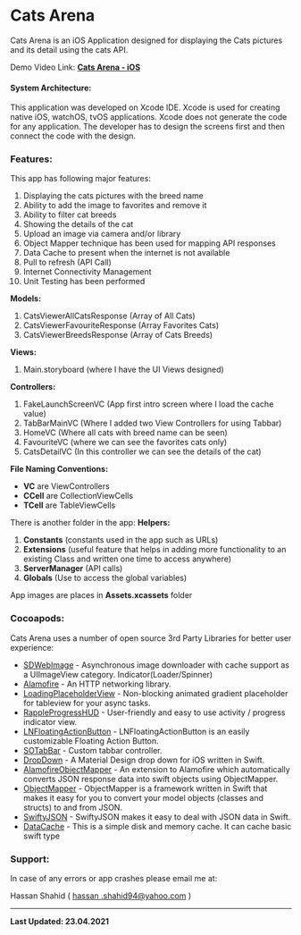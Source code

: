 # Cats Arena
Cats Arena is an iOS Application designed for displaying the Cats pictures and its detail using the cats API.

Demo Video Link: **[Cats Arena - iOS ](https://www.youtube.com/watch?v=BrDw82aidjQ&ab_channel=HassanShahid)**
#### System Architecture:
This application was developed on Xcode IDE. Xcode is used for creating native iOS, watchOS, tvOS applications. Xcode does not generate the code for any application. The developer has to design the screens first and then connect the code with the design.

### Features:
This app has following major features:
1. Displaying the cats pictures with the breed name
2. Ability to add the image to favorites and remove it
3. Ability to filter cat breeds
4. Showing the details of the cat
5. Upload an image via camera and/or library
6. Object Mapper technique has been used for mapping API responses
7. Data Cache to present when the internet is not available
8. Pull to refresh (API Call)
9. Internet Connectivity Management
10. Unit Testing has been performed

**Models:**
1. CatsViewerAllCatsResponse (Array of All Cats)
2. CatsViewerFavouriteResponse (Array Favorites Cats)
3. CatsViewerBreedsResponse (Array of Cats Breeds)

**Views:**
1. Main.storyboard (where I have the UI Views designed)

**Controllers:**
1. FakeLaunchScreenVC (App first intro screen where I load the cache value)
2. TabBarMainVC (Where I added two View Controllers for using Tabbar)
3. HomeVC (Where all cats with breed name can be seen)
4. FavouriteVC (where we can see the favorites cats only)
5. CatsDetailVC (In this controller we can see the details of the cat)

**File Naming Conventions:**
* **VC** are ViewControllers
* **CCell** are CollectionViewCells
* **TCell** are TableViewCells

There is another folder in the app:
**Helpers:**
1. **Constants** (constants used in the app such as URLs)
2. **Extensions** (useful feature that helps in adding more functionality to an existing Class and written one time to access anywhere)
3. **ServerManager** (API calls)
4. **Globals** (Use to access the global variables)

App images are places in **Assets.xcassets** folder


### Cocoapods:

Cats Arena uses a number of open source 3rd Party Libraries for better user experience:

* [SDWebImage](https://github.com/SDWebImage/SDWebImage) - Asynchronous image downloader with cache support as a UIImageView category. Indicator(Loader/Spinner)
* [Alamofire](https://github.com/Alamofire/Alamofire) - An HTTP networking library.
* [LoadingPlaceholderView](https://github.com/MarioIannotta/LoadingPlaceholderView) - Non-blocking animated gradient placeholder for tableview for your async tasks.
* [RappleProgressHUD](https://github.com/rjeprasad/RappleProgressHUD) - User-friendly and easy to use activity / progress indicator view.
* [LNFloatingActionButton](https://github.com/akaimo/LNFloatingActionButton) - LNFloatingActionButton is an easily customizable Floating Action Button.
* [SOTabBar](https://github.com/Ahmadalsofi/SOTabBar) - Custom tabbar controller.
* [DropDown](https://github.com/AssistoLab/DropDown) - A Material Design drop down for iOS written in Swift.
* [AlamofireObjectMapper](https://github.com/tristanhimmelman/AlamofireObjectMapper) - An extension to Alamofire which automatically converts JSON response data into swift objects using ObjectMapper.
* [ObjectMapper](https://github.com/tristanhimmelman/ObjectMapper) - ObjectMapper is a framework written in Swift that makes it easy for you to convert your model objects (classes and structs) to and from JSON.
* [SwiftyJSON](https://github.com/SwiftyJSON/SwiftyJSON) - SwiftyJSON makes it easy to deal with JSON data in Swift.
* [DataCache](https://github.com/huynguyencong/DataCache) - This is a simple disk and memory cache. It can cache basic swift type

### Support:
In case of any errors or app crashes please email me at:

Hassan Shahid ( [hassan .shahid94@yahoo.com](hassan.shahid94@yahoo.com) )


----


**Last Updated: 23.04.2021**
